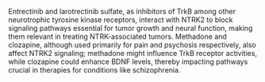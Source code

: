 Entrectinib and larotrectinib sulfate, as inhibitors of TrkB among other neurotrophic tyrosine kinase receptors, interact with NTRK2 to block signaling pathways essential for tumor growth and neural function, making them relevant in treating NTRK-associated tumors. Methadone and clozapine, although used primarily for pain and psychosis respectively, also affect NTRK2 signaling; methadone might influence TrkB receptor activities, while clozapine could enhance BDNF levels, thereby impacting pathways crucial in therapies for conditions like schizophrenia.